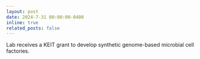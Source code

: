 ```yaml
---
layout: post
date: 2024-7-31 00:00:00-0400
inline: true
related_posts: false
---
```


Lab receives a KEIT grant to develop synthetic genome-based microbial cell factories.

